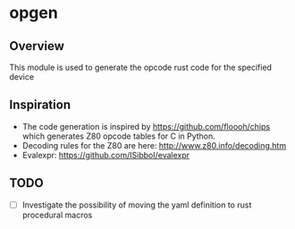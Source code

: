 # opgen
## Overview
This module is used to generate the opcode rust code for the specified device

## Inspiration
* The code generation is inspired by https://github.com/floooh/chips which generates Z80 opcode tables for C in Python. 
* Decoding rules for the Z80 are here: http://www.z80.info/decoding.htm
* Evalexpr: https://github.com/ISibboI/evalexpr

## TODO
- [ ] Investigate the possibility of moving the yaml definition to rust procedural macros
